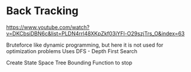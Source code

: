 # Back Tracking

https://www.youtube.com/watch?v=DKCbsiDBN6c&list=PLDN4rrl48XKpZkf03iYFl-O29szjTrs_O&index=63

Bruteforce like dynamic programming, but here it is not used for optimization problems
Uses DFS - Depth First Search

Create State Space Tree
Bounding Function to stop

